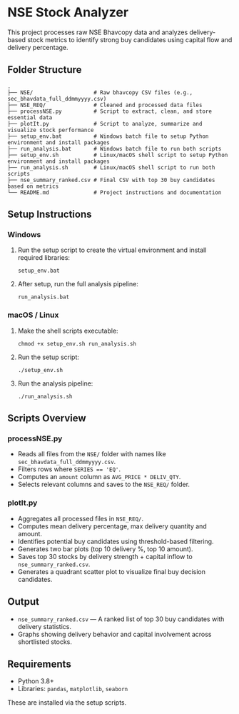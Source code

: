 # NSE Stock Analyzer

This project processes raw NSE Bhavcopy data and analyzes delivery-based stock metrics to identify strong buy candidates using capital flow and delivery percentage.

## Folder Structure

```
.
├── NSE/                   # Raw bhavcopy CSV files (e.g., sec_bhavdata_full_ddmmyyyy.csv)
├── NSE_REQ/               # Cleaned and processed data files
├── processNSE.py          # Script to extract, clean, and store essential data
├── plotIt.py              # Script to analyze, summarize and visualize stock performance
├── setup_env.bat          # Windows batch file to setup Python environment and install packages
├── run_analysis.bat       # Windows batch file to run both scripts
├── setup_env.sh           # Linux/macOS shell script to setup Python environment and install packages
├── run_analysis.sh        # Linux/macOS shell script to run both scripts
├── nse_summary_ranked.csv # Final CSV with top 30 buy candidates based on metrics
└── README.md              # Project instructions and documentation
```

## Setup Instructions

### Windows

1. Run the setup script to create the virtual environment and install required libraries:
   ```
   setup_env.bat
   ```

2. After setup, run the full analysis pipeline:
   ```
   run_analysis.bat
   ```

### macOS / Linux

1. Make the shell scripts executable:
   ```
   chmod +x setup_env.sh run_analysis.sh
   ```

2. Run the setup script:
   ```
   ./setup_env.sh
   ```

3. Run the analysis pipeline:
   ```
   ./run_analysis.sh
   ```

## Scripts Overview

### processNSE.py

- Reads all files from the `NSE/` folder with names like `sec_bhavdata_full_ddmmyyyy.csv`.
- Filters rows where `SERIES == 'EQ'`.
- Computes an `amount` column as `AVG_PRICE * DELIV_QTY`.
- Selects relevant columns and saves to the `NSE_REQ/` folder.

### plotIt.py

- Aggregates all processed files in `NSE_REQ/`.
- Computes mean delivery percentage, max delivery quantity and amount.
- Identifies potential buy candidates using threshold-based filtering.
- Generates two bar plots (top 10 delivery %, top 10 amount).
- Saves top 30 stocks by delivery strength + capital inflow to `nse_summary_ranked.csv`.
- Generates a quadrant scatter plot to visualize final buy decision candidates.

## Output

- `nse_summary_ranked.csv` — A ranked list of top 30 buy candidates with delivery statistics.
- Graphs showing delivery behavior and capital involvement across shortlisted stocks.

## Requirements

- Python 3.8+
- Libraries: `pandas`, `matplotlib`, `seaborn`

These are installed via the setup scripts.